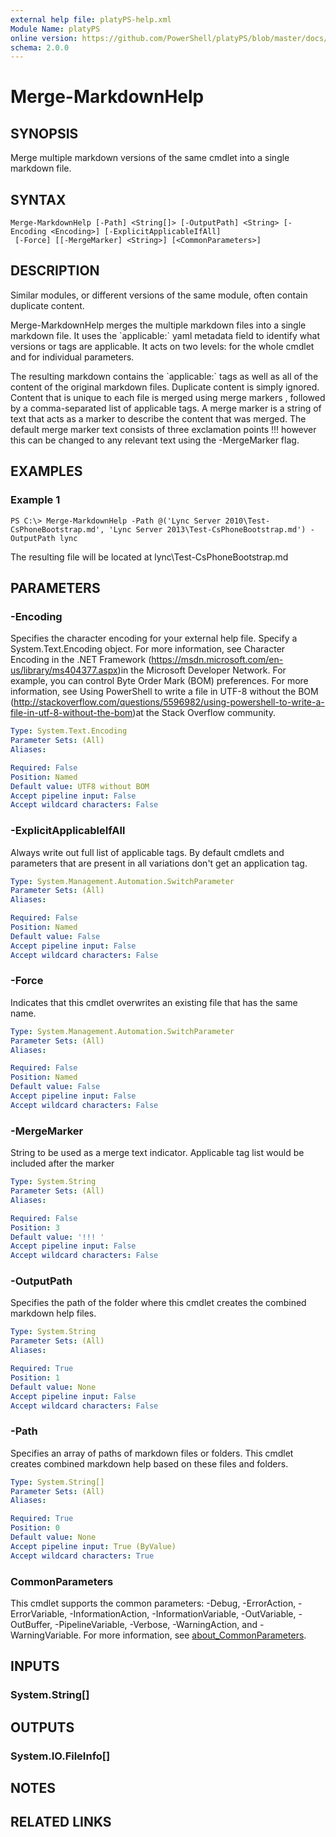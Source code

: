 ```yaml
---
external help file: platyPS-help.xml
Module Name: platyPS
online version: https://github.com/PowerShell/platyPS/blob/master/docs/Get-MarkdownMetadata.md
schema: 2.0.0
---
```


# Merge-MarkdownHelp

## SYNOPSIS
Merge multiple markdown versions of the same cmdlet into a single markdown file.

## SYNTAX

```
Merge-MarkdownHelp [-Path] <String[]> [-OutputPath] <String> [-Encoding <Encoding>] [-ExplicitApplicableIfAll]
 [-Force] [[-MergeMarker] <String>] [<CommonParameters>]
```

## DESCRIPTION
Similar modules, or different versions of the same module, often contain duplicate content.

Merge-MarkdownHelp merges the multiple markdown files into a single markdown file.
It uses the \`applicable:\` yaml metadata field to identify what versions or tags are applicable.
It acts on two levels: for the whole cmdlet and for individual parameters.

The resulting markdown contains the \`applicable:\` tags as well as all of the content of the original markdown files.
Duplicate content is simply ignored.
Content that is unique to each file is merged using merge markers , followed by a comma-separated list of applicable tags.
A merge marker is a string of text that acts as a marker to describe the content that was merged.
The default merge marker text consists of three exclamation points !!!
however this can be changed to any relevant text using the -MergeMarker flag.

## EXAMPLES

### Example 1
```
PS C:\> Merge-MarkdownHelp -Path @('Lync Server 2010\Test-CsPhoneBootstrap.md', 'Lync Server 2013\Test-CsPhoneBootstrap.md') -OutputPath lync
```

The resulting file will be located at lync\Test-CsPhoneBootstrap.md

## PARAMETERS

### -Encoding
Specifies the character encoding for your external help file.
Specify a System.Text.Encoding object.
For more information, see Character Encoding in the .NET Framework (https://msdn.microsoft.com/en-us/library/ms404377.aspx)in the Microsoft Developer Network.
For example, you can control Byte Order Mark (BOM) preferences.
For more information, see Using PowerShell to write a file in UTF-8 without the BOM (http://stackoverflow.com/questions/5596982/using-powershell-to-write-a-file-in-utf-8-without-the-bom)at the Stack Overflow community.

```yaml
Type: System.Text.Encoding
Parameter Sets: (All)
Aliases:

Required: False
Position: Named
Default value: UTF8 without BOM
Accept pipeline input: False
Accept wildcard characters: False
```

### -ExplicitApplicableIfAll
Always write out full list of applicable tags.
By default cmdlets and parameters that are present in all variations don't get an application tag.

```yaml
Type: System.Management.Automation.SwitchParameter
Parameter Sets: (All)
Aliases:

Required: False
Position: Named
Default value: False
Accept pipeline input: False
Accept wildcard characters: False
```

### -Force
Indicates that this cmdlet overwrites an existing file that has the same name.

```yaml
Type: System.Management.Automation.SwitchParameter
Parameter Sets: (All)
Aliases:

Required: False
Position: Named
Default value: False
Accept pipeline input: False
Accept wildcard characters: False
```

### -MergeMarker
String to be used as a merge text indicator.
Applicable tag list would be included after the marker

```yaml
Type: System.String
Parameter Sets: (All)
Aliases:

Required: False
Position: 3
Default value: '!!! '
Accept pipeline input: False
Accept wildcard characters: False
```

### -OutputPath
Specifies the path of the folder where this cmdlet creates the combined markdown help files.

```yaml
Type: System.String
Parameter Sets: (All)
Aliases:

Required: True
Position: 1
Default value: None
Accept pipeline input: False
Accept wildcard characters: False
```

### -Path
Specifies an array of paths of markdown files or folders.
This cmdlet creates combined markdown help based on these files and folders.

```yaml
Type: System.String[]
Parameter Sets: (All)
Aliases:

Required: True
Position: 0
Default value: None
Accept pipeline input: True (ByValue)
Accept wildcard characters: True
```

### CommonParameters
This cmdlet supports the common parameters: -Debug, -ErrorAction, -ErrorVariable, -InformationAction, -InformationVariable, -OutVariable, -OutBuffer, -PipelineVariable, -Verbose, -WarningAction, and -WarningVariable. For more information, see [about_CommonParameters](http://go.microsoft.com/fwlink/?LinkID=113216).

## INPUTS

### System.String[]
## OUTPUTS

### System.IO.FileInfo[]
## NOTES

## RELATED LINKS
